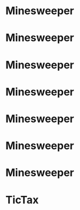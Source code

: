 # Minesweeper
# Minesweeper
# Minesweeper
# Minesweeper
# Minesweeper
# Minesweeper
# Minesweeper
# TicTax
